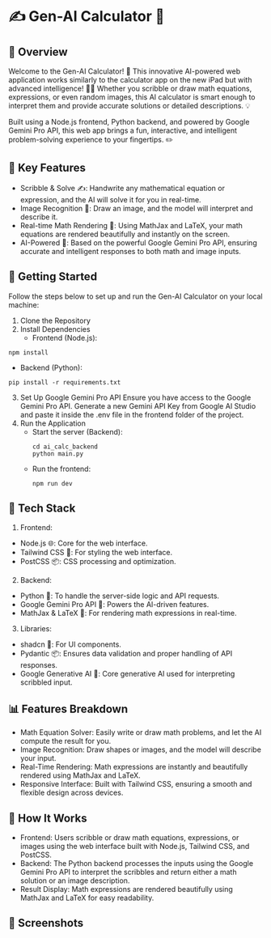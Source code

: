 # ✍️ Gen-AI Calculator 🧮
## 📄 Overview
Welcome to the Gen-AI Calculator! 🚀 This innovative AI-powered web application works similarly to the calculator app on the new iPad but with advanced intelligence! 🧠✨ Whether you scribble or draw math equations, expressions, or even random images, this AI calculator is smart enough to interpret them and provide accurate solutions or detailed descriptions. 💡

Built using a Node.js frontend, Python backend, and powered by Google Gemini Pro API, this web app brings a fun, interactive, and intelligent problem-solving experience to your fingertips. ✏️

## 🔑 Key Features
- Scribble & Solve ✍️: Handwrite any mathematical equation or expression, and the AI will solve it for you in real-time.
- Image Recognition 🎨: Draw an image, and the model will interpret and describe it.
- Real-time Math Rendering 🧮: Using MathJax and LaTeX, your math equations are rendered beautifully and instantly on the screen.
- AI-Powered 🤖: Based on the powerful Google Gemini Pro API, ensuring accurate and intelligent responses to both math and image inputs.
## 🚀 Getting Started
  Follow the steps below to set up and run the Gen-AI Calculator on your local machine:

1. Clone the Repository
2. Install Dependencies
   - Frontend (Node.js):
```
npm install
```
   - Backend (Python):
```
pip install -r requirements.txt
```
3. Set Up Google Gemini Pro API
    Ensure you have access to the Google Gemini Pro API. Generate a new Gemini API Key from Google AI Studio and paste it inside the .env file in the frontend folder of the project.
4. Run the Application
   - Start the server (Backend):
     ```
     cd ai_calc_backend
     python main.py
     ```
   - Run the frontend:
     ```
     npm run dev
     ```
## 🎨 Tech Stack
1. Frontend:
- Node.js 🌐: Core for the web interface.
- Tailwind CSS 💅: For styling the web interface.
- PostCSS 📦: CSS processing and optimization.
2. Backend:
- Python 🐍: To handle the server-side logic and API requests.
- Google Gemini Pro API 🧠: Powers the AI-driven features.
- MathJax & LaTeX 🧮: For rendering math expressions in real-time.
3. Libraries:
- shadcn 🌈: For UI components.
- Pydantic 📦: Ensures data validation and proper handling of API responses.
- Google Generative AI 🤖: Core generative AI used for interpreting scribbled input.
## 📊 Features Breakdown
- Math Equation Solver: Easily write or draw math problems, and let the AI compute the result for you.
- Image Recognition: Draw shapes or images, and the model will describe your input.
- Real-Time Rendering: Math expressions are instantly and beautifully rendered using MathJax and LaTeX.
- Responsive Interface: Built with Tailwind CSS, ensuring a smooth and flexible design across devices.
## 🔧 How It Works
- Frontend: Users scribble or draw math equations, expressions, or images using the web interface built with Node.js, Tailwind CSS, and PostCSS.
- Backend: The Python backend processes the inputs using the Google Gemini Pro API to interpret the scribbles and return either a math solution or an image description.
- Result Display: Math expressions are rendered beautifully using MathJax and LaTeX for easy readability.
## 📸 Screenshots

